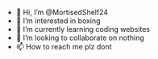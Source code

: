 - 👋 Hi, I’m @MortisedShelf24
- 👀 I’m interested in boxing
- 🌱 I’m currently learning coding websites
- 💞️ I’m looking to collaborate on nothing
- 📫 How to reach me plz dont

<!---
MortisedShelf24/MortisedShelf24 is a ✨ special ✨ repository because its `README.md` (this file) appears on your GitHub profile.
You can click the Preview link to take a look at your changes.
--->
